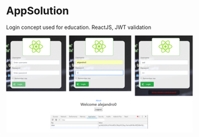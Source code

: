 # AppSolution

Login concept used for education.
ReactJS, JWT validation


![promisechains](https://github.com/domkris/files/blob/master/web_api_short.png?raw=true)
</br>

